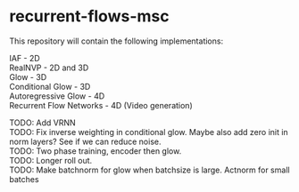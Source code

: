 # recurrent-flows-msc

This repository will contain the following implementations:

IAF - 2D <br>
RealNVP - 2D and 3D <br>
Glow - 3D <br>
Conditional Glow - 3D <br>
Autoregressive Glow - 4D <br>
Recurrent Flow Networks - 4D (Video generation) <br>

TODO: Add VRNN<br>
TODO: Fix inverse weighting in conditional glow. Maybe also add zero init in norm layers? See if we can reduce noise.<br>
TODO: Two phase training, encoder then glow.<br>
TODO: Longer roll out. <br>
TODO: Make batchnorm for glow when batchsize is large. Actnorm for small batches <br>
